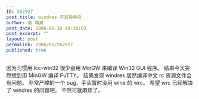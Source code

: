 ```yaml
---
ID: 262927
post_title: windres 不支持中文
author: 南 靖男
post_date: 2006-05-30 19:36:03
post_excerpt: ""
layout: post
permalink: 2006/05/262927
published: true
---
```

因为习惯用 lcc-win32 很少会用 MinGW 来编译 Win32 GUI 程序。
结果今天突然想到用 MinGW 编译 PuTTY。
结果发现 windres 居然编译中文 rc 资源文件会有问题。
非常严峻的一个 bug，手头暂时没用 wine 的 wrc。
希望 wrc 已经解决了 windres 的问题吧。
不然可就麻烦了。